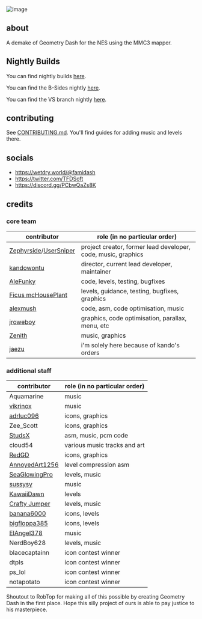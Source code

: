![image](https://github.com/user-attachments/assets/ad35e664-ddb0-45d6-b716-8ff3e80df00b)
## about

A demake of Geometry Dash for the NES using the MMC3 mapper.

## Nightly Builds

You can find nightly builds [here](https://nightly.link/tfdsoft/famidash/workflows/main/main/famidash.nes.zip).

You can find the B-Sides nightly [here](https://nightly.link/tfdsoft/famidash/workflows/main/Famidash-b-sides/famidash.nes.zip).

You can find the VS branch nightly [here](https://nightly.link/tfdsoft/famidash/workflows/main/vs-famidash-again/famidash.nes.zip).

## contributing

See [CONTRIBUTING.md](CONTRIBUTING.md). You'll find guides for adding music and levels there.

## socials

- https://wetdry.world/@famidash
- https://twitter.com/TFDSoft
- https://discord.gg/PCbwQaZs8K

## credits
### core team

|contributor|role (in no particular order)|
|---|---|
|[Zephyrside](https://github.com/zephyrside)/[UserSniper](https://github.com/usersniper)|project creator, former lead developer, code, music, graphics|
|[kandowontu](https://github.com/kandowontu)|director, current lead developer, maintainer|
|[AleFunky](https://github.com/PinguLinux)|code, levels, testing, bugfixes|
|[Ficus mcHousePlant](https://github.com/FicusmcHousePlant)|levels, guidance, testing, bugfixes, graphics|
|[alexmush](https://github.com/ADM228)|code, asm, code optimisation, music|
|[jroweboy](https://github.com/jroweboy)|graphics, code optimisation, parallax, menu, etc|
|[Zenith](https://github.com/ZenithNeko)|music, graphics|
|[jaezu](https://github.com/jaezudev)|i'm solely here because of kando's orders|

### additional staff

|contributor|role (in no particular order)|
|---|---|
|Aquamarine|music|
|[vikrinox](https://github.com/Vickerinox)|music|
|[adrluc096](https://github.com/123456oil)|icons, graphics|
|Zee_Scott|icons, graphics|
|[StudsX](https://github.com/smbhacks)|asm, music, pcm code|
|cloud54|various music tracks and art|
|[RedGD](https://github.com/RedGeometryDash)|icons, graphics|
|[AnnoyedArt1256](https://github.com/AnnoyedArt1256)|level compression asm|
|[SeaGlowingPro](https://github.com/SeaGlowingPro)|levels, music|
|[sussysy](https://github.com/VECTREX45)|music|
|[KawaiiDawn](https://github.com/Astroclimber26)|levels|
|[Crafty Jumper](https://github.com/Crafty-Jumper)|levels, music|
|[banana6000](https://github.com/xXFamidash_Fan69Xx)|icons, levels|
|[bigfloppa385](https://github.com/Nintendo-Bro385)|icons, levels|
|[ElAngel378](https://github.com/ElAngel378)|music|
|NerdBoy628|levels, music|
|blacecaptainn|icon contest winner|
|dtpls|icon contest winner|
|ps_lol|icon contest winner|
|notapotato|icon contest winner|

Shoutout to RobTop for making all of this possible by creating Geometry Dash in the first place. Hope this silly project of ours is able to pay justice to his masterpiece.

